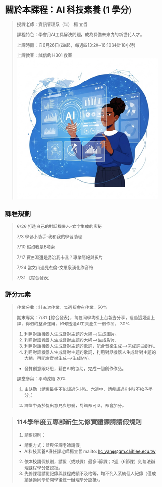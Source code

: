# 關於本課程：AI 科技素養 (1 學分)
> 授課老師：資訊管理系（科） 楊 宣哲
> 
> 課程特色：學會用AI工具解決問題，成為具備未來力的新世代人才。
> 
> 上課時間：自6月26日(四)起，每週四13:20~16:10(共計18小時)
> 
> 上課教室：誠信館 H301 教室
![image](/images/image.png)
## 課程規劃
> 6/26 打造自己的對話機器人-文字生成的奧秘
>
> 7/3 學習小助手-我和我的學習助理
>
> 7/10 假如我是B咖索
>
> 7/17 賈伯濕還是喬治我卡濕？專業簡報與影片
>
> 7/24 當文山遇見杰倫-文思泉湧化作音符
>
> 7/31 【綜合發表】

## 評分元素
> 作業分數：計五次作業，每週都會有作業。50%
>
> 期末專案：7/31【綜合發表】，每位同學均須上台報告分享，經過這幾週上課，你們的整合運用，如何透過AI工具產生一個作品。 30%
>
> 1. 利用對話機器人生成針對主題的大綱-->生成圖片。
> 2. 利用對話機器人生成針對主題的大綱-->生成影片。
> 3. 利用對話機器人生成針對主題的歌詞，配合音樂生成-->完成詞曲創作。
> 4. 利用對話機器人生成針對主題的歌詞，利用對話機器人生成針對主題的大綱，再配合音樂生成-->生成MV。
>  
> * 發揮創意跟巧思，藉由AI的協助，完成一個創作作品。 
> 
> 課堂參與：平時成績 20%
>
> 1. 出缺勤（請假最多不能超過5小時。六週中，請假超過6小時不給予學分。）
>
> 2. 課堂中勇於提出意見與想發，對錯都可以，都會加分。


>
> 114學年度五專部新生先修實體課請請假規則
> ---
> 1. 請假規則：
>   - 請假方式：請與任課老師請假。
>   - AI科技素養A班任課老師楊宣哲 mailto: hc_yang@gm.chihlee.edu.tw
> 2. 依本校請假規則，請假（或缺課）最多5節課；2週（6節課）則無法辦理課程學分數認抵。
> 3. 先修課程請假記錄與課程成績不及格等，均不列入系統個人紀錄（僅成績通過同學於開學後統一辦理學分認抵）。
